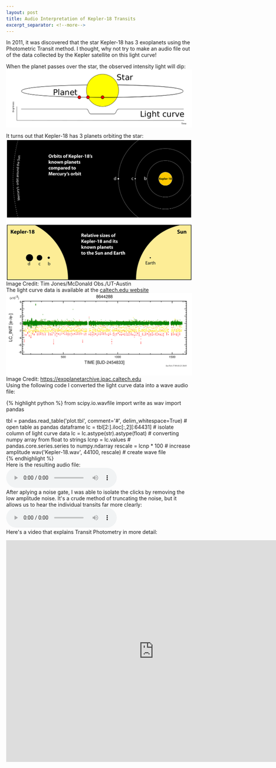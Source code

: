 ```yaml
---
layout: post
title: Audio Interpretation of Kepler-18 Transits
excerpt_separator: <!--more-->
---
```


In 2011, it was discovered that the star Kepler-18 has 3 exoplanets using the Photometric Transit method. I thought, why not try to make an audio file out of the data collected by the Kepler satellite on this light curve! <!--more-->

When the planet passes over the star, the observed intensity light will dip:
<img src="/images/Planetary_transit.png" alt="kepler-18-graphic" style="width: 800px; height=600px;" align="middle"/>

It turns out that Kepler-18 has 3 planets orbiting the star:
<img src="/images/kepler-18-graphic.jpg" alt="kepler-18-graphic" style="width: 800px; height=600px;" align="middle"/>
<br>
Image Credit: Tim Jones/McDonald Obs./UT-Austin
<br>
The light curve data is available at the [caltech.edu website](https://exoplanetarchive.ipac.caltech.edu) 
<img src="/images/Kepler-18.png" alt="kepler-18-graphic" style="width: 800px; height=600px;" align="middle"/>
<br>
Image Credit: https://exoplanetarchive.ipac.caltech.edu
<br>
Using the following code I converted the light curve data into a wave audio file:

{% highlight python %}
from scipy.io.wavfile import write as wav
import pandas

tbl = pandas.read_table('plot.tbl', comment='#', delim_whitespace=True) # open table as pandas dataframe
lc = tbl[2:].iloc[:,2][:64431]                                          # isolate column of light curve data
lc = lc.astype(str).astype(float)                                       # converting numpy array from float to strings
lcnp = lc.values                                                        # pandas.core.series.series to numpy.ndarray
rescale = lcnp * 100                                                    # increase amplitude
wav('Kepler-18.wav', 44100, rescale)                                    # create wave file
<br>
{% endhighlight %}
<br>
Here is the resulting audio file:
<audio controls loop>
  <source src="/Audio/Kepler-18.wav" type="audio/wav">
</audio>
<br>
After aplying a noise gate, I was able to isolate the clicks by removing the low amplitude noise. It's a crude method of truncating the noise, but it allows us to hear the individual transits far more clearly: 
<audio controls loop>
  <source src="/Audio/Kepler-18 NoiseGated.wav" type="audio/wav">
</audio> 
<br>
Here's a video that explains Transit Photometry in more detail:
<iframe width="800" height="600" src="https://www.youtube.com/embed/Bxl4DbCzQco" frameborder="0" allow="autoplay; encrypted-media" allowfullscreen></iframe>
